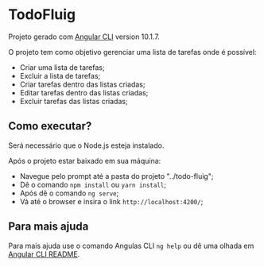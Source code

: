 # TodoFluig

Projeto gerado com [Angular CLI](https://github.com/angular/angular-cli) version 10.1.7.

O projeto tem como objetivo gerenciar uma lista de tarefas onde é possível:
- Criar uma lista de tarefas;
- Excluir a lista de tarefas;
- Criar tarefas dentro das listas criadas;
- Editar tarefas dentro das listas criadas;
- Excluir tarefas das listas criadas;


## Como executar?

Será necessário que o Node.js esteja instalado.

Após o projeto estar baixado em sua máquina:

- Navegue pelo prompt até a pasta do projeto "../todo-fluig";
- Dê o comando `npm install` ou `yarn install`;
- Após dê o comando `ng serve`;
- Vá até o browser e insira o link `http://localhost:4200/`;


## Para mais ajuda

Para mais ajuda use o comando Angulas CLI `ng help` ou dê uma olhada em [Angular CLI README](https://github.com/angular/angular-cli/blob/master/README.md).
